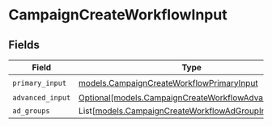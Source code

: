 # CampaignCreateWorkflowInput


## Fields

| Field                                                                                                    | Type                                                                                                     | Required                                                                                                 | Description                                                                                              |
| -------------------------------------------------------------------------------------------------------- | -------------------------------------------------------------------------------------------------------- | -------------------------------------------------------------------------------------------------------- | -------------------------------------------------------------------------------------------------------- |
| `primary_input`                                                                                          | [models.CampaignCreateWorkflowPrimaryInput](../models/campaigncreateworkflowprimaryinput.md)             | :heavy_check_mark:                                                                                       | N/A                                                                                                      |
| `advanced_input`                                                                                         | [Optional[models.CampaignCreateWorkflowAdvancedInput]](../models/campaigncreateworkflowadvancedinput.md) | :heavy_minus_sign:                                                                                       | N/A                                                                                                      |
| `ad_groups`                                                                                              | List[[models.CampaignCreateWorkflowAdGroupInput](../models/campaigncreateworkflowadgroupinput.md)]       | :heavy_minus_sign:                                                                                       | N/A                                                                                                      |